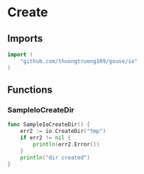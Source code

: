 # Create

## Imports

```go
import (
	"github.com/thuongtruong109/gouse/io"
)
```
## Functions


### SampleIoCreateDir

```go
func SampleIoCreateDir() {
	err2 := io.CreateDir("tmp")
	if err2 != nil {
		println(err2.Error())
	}
	println("dir created")
}
```
